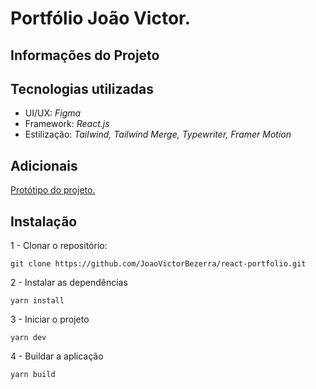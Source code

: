 # Portfólio João Victor.

## Informações do Projeto
## Tecnologias utilizadas

- UI/UX: _Figma_
- Framework: _React.js_
- Estilização: _Tailwind, Tailwind Merge, Typewriter, Framer Motion_

## Adicionais
[Protótipo do projeto.](https://www.figma.com/file/oSi2qKfM08ahThg8o8hTKU/Portf%C3%B3lio%2FV1-Jo%C3%A3o-Victor?type=design&node-id=0%3A1&mode=design&t=TytSyToZ1MNhBYcX-1)

## Instalação

1 - Clonar o repositório:

```
git clone https://github.com/JoaoVictorBezerra/react-portfolio.git
```

2 - Instalar as dependências

```
yarn install
```

3 - Iniciar o projeto

```
yarn dev
```

4 - Buildar a aplicação

```
yarn build
```


